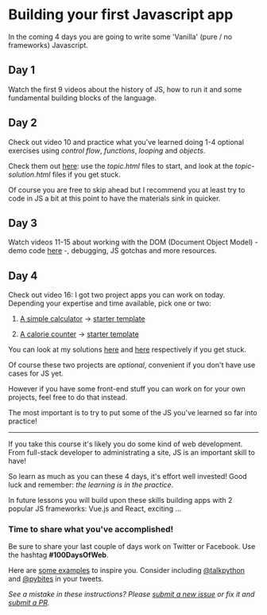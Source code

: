 # Building your first Javascript app

In the coming 4 days you are going to write some 'Vanilla' (pure / no frameworks) Javascript.

## Day 1

Watch the first 9 videos about the history of JS, how to run it and some fundamental building blocks of the language.

## Day 2

Check out video 10 and practice what you've learned doing 1-4 optional exercises using _control flow_, _functions_, _looping_ and _objects_. 

Check them out [here](demo/language/): use the _topic.html_ files to start, and look at the _topic-solution.html_ files if you get stuck.

Of course you are free to skip ahead but I recommend you at least try to code in JS a bit at this point to have the materials sink in quicker.

## Day 3

Watch videos 11-15 about working with the DOM (Document Object Model) - demo code [here](demo/dom) -, debugging, JS gotchas and more resources.

## Day 4

Check out video 16: I got two project apps you can work on today. Depending your expertise and time available, pick one or two:

1. [A simple calculator](demo/calculator) -> [starter template](demo/calculator/index-template.html)

2. [A calorie counter](demo/calories) -> [starter template](demo/calories/js/script-template.js)

You can look at my solutions [here](demo/calculator/index.html) and [here](demo/calories/js/script.js) respectively if you get stuck.

Of course these two projects are *optional*, convenient if you don't have use cases for JS yet.

However if you have some front-end stuff you can work on for your own projects, feel free to do that instead.

The most important is to try to put some of the JS you've learned so far into practice!

---

If you take this course it's likely you do some kind of web development. From full-stack developer to administrating a site, JS is an important skill to have! 

So learn as much as you can these 4 days, it's effort well invested! Good luck and remember: _the learning is in the practice_.

In future lessons you will build upon these skills building apps with 2 popular JS frameworks: Vue.js and React, exciting ...

### Time to share what you've accomplished!

Be sure to share your last couple of days work on Twitter or Facebook. Use the hashtag **#100DaysOfWeb**.

Here are [some examples](https://twitter.com/search?q=%23100DaysOfCode) to inspire you. Consider including [@talkpython](https://twitter.com/talkpython) and [@pybites](https://twitter.com/pybites) in your tweets.

*See a mistake in these instructions? Please [submit a new issue](https://github.com/talkpython/100daysofweb-with-python-course/issues) or fix it and [submit a PR](https://github.com/talkpython/100daysofweb-with-python-course/pulls).*
